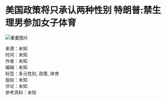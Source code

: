 # 美国政策将只承认两种性别 特朗普:禁生理男参加女子体育

![重要图片](https://sb.scorecardresearch.com/p?c1=2&c2=20532163&cv=2.0&cj=1)

来源：未知   
时间：未知  
作者：未知  
编辑：未知  
标签：多元性别, 政策, 体育  
版权：未知  
评论：未知  
参考资料：未知  